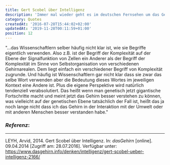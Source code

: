 ```yaml
---
title: Gert Scobel über Intelligenz
description: 'Immer mal wieder geht es im deutschen Fernsehen um das Gehirn. Doch selten so regelmäßig und geistreich, wie in der...'
category: Quotes
createdAt: '2016-07-28T15:44:02+02:00'
updatedAt: '2019-11-28T00:11:59+01:00'
position: 12
---
```


"...das Wissenschaftlern selber häufig nicht klar ist, wie sie Begriffe eigentlich verwenden. Also z.B. ist der Begriff der Komplexität auf der Ebene der Signalfunktion von Zellen ein Anderer als der Begriff der Komplexität im Sinne von Selbstorganisation von verschiedenen Gehirnarealen. Dem liegt einfach ein verschiedener Begriff von Komplexität zugrunde. Und häufig ist Wissenschaftlern gar nicht klar dass sie zwar das selbe Wort verwenden aber die Bedeutung dieses Wortes im jeweiligen Kontext eine Andere ist. Plus die eigene Perspektive wird natürlich tendenziell verabsolutiert. Das heißt wenn man genetisch jetzt gigantische Fortschritte macht und meint jetzt das Gehirn besser verstehen zu können, was vielleicht auf der genetischen Ebene tatsächlich der Fall ist, heißt das ja noch lange nicht dass ich das Gehirn in der Interaktion mit der Umwelt oder mit anderen Menschen besser verstanden habe."

### *Referenz*:

---

LEYH, Arvid, 2014. Gert Scobel über Intelligenz. In: _dasGehirn_ [online]. 09.04.2014 [Zugriff am: 28.07.2016]. Verfügbar unter: https://www.dasgehirn.info/denken/intelligenz/gert-scobel-ueber-intelligenz-2166/ <i class="zmdi zmdi-open-in-new"></i>
